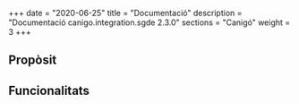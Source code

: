 +++
date        = "2020-06-25"
title       = "Documentació"
description = "Documentació canigo.integration.sgde 2.3.0"
sections    = "Canigó"
weight      = 3
+++

## Propòsit



## Funcionalitats

